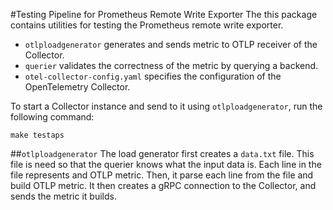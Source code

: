 #Testing Pipeline for Prometheus Remote Write Exporter
The this package contains utilities for testing the Prometheus remote write exporter. 

- `otlploadgenerator` generates and
sends metric to OTLP receiver of the Collector. 
- `querier` validates the correctness of the metric by querying a backend.
- `otel-collector-config.yaml` specifies the configuration of the OpenTelemetry Collector.

To start a Collector instance and send to it using `otlploadgenerator`, run the following command:

```
make testaps
```

##`otlploadgenerator`
The load generator first creates a `data.txt` file. This file is need so that the querier knows what the input data is.
Each line in the file represents and OTLP metric. Then, it parse each line from the file and build OTLP metric. 
It then creates a gRPC connection to the Collector, and sends the metric it builds. 

